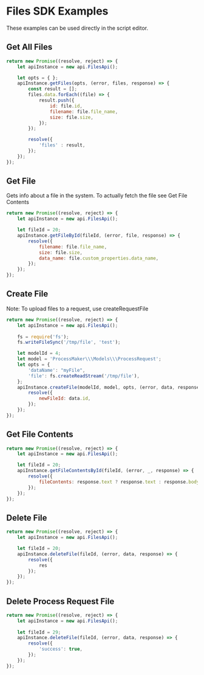# Files SDK Examples

These examples can be used directly in the script editor.

## Get All Files

```javascript
return new Promise((resolve, reject) => {
    let apiInstance = new api.FilesApi();

    let opts = { };
    apiInstance.getFiles(opts, (error, files, response) => {
        const result = [];
        files.data.forEach((file) => {
            result.push({
                id: file.id,
                filename: file.file_name,
                size: file.size,
            });
        });

        resolve({
            'files' : result,
        });
    });
});
```

## Get File

Gets info about a file in the system. To actually fetch the file see Get File Contents

```javascript
return new Promise((resolve, reject) => {
    let apiInstance = new api.FilesApi();

    let fileId = 20;
    apiInstance.getFileById(fileId, (error, file, response) => {
        resolve({
            filename: file.file_name,
            size: file.size,
            data_name: file.custom_properties.data_name,
        });
    });
});
```

## Create File

Note: To upload files to a request, use createRequestFile

```javascript
return new Promise((resolve, reject) => {
    let apiInstance = new api.FilesApi();
        
    fs = require('fs');
    fs.writeFileSync('/tmp/file', 'test');

    let modelId = 4;
    let model = 'ProcessMaker\\\Models\\\ProcessRequest';
    let opts = {
        'dataName': "myFile",
        'file': fs.createReadStream('/tmp/file'),
    };
    apiInstance.createFile(modelId, model, opts, (error, data, response) => {
        resolve({
            newFileId: data.id,
        });
    });
});
```

## Get File Contents

```javascript
return new Promise((resolve, reject) => {
    let apiInstance = new api.FilesApi();

    let fileId = 20;
    apiInstance.getFileContentsById(fileId, (error, _, response) => {
        resolve({
            fileContents: response.text ? response.text : response.body,
        });
    });
});
```

## Delete File

```javascript
return new Promise((resolve, reject) => {
    let apiInstance = new api.FilesApi();

    let fileId = 20;
    apiInstance.deleteFile(fileId, (error, data, response) => {
        resolve({
            res
        });
    });
});
```

## Delete Process Request File

```javascript
return new Promise((resolve, reject) => {
    let apiInstance = new api.FilesApi();
        
    let fileId = 29;
    apiInstance.deleteFile(fileId, (error, data, response) => {
        resolve({
            'success': true,
        });
    });
});
```